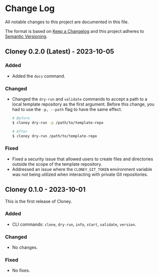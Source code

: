 
# Change Log

All notable changes to this project are documented in this file.
 
The format is based on [Keep a Changelog](http://keepachangelog.com/)
and this project adheres to [Semantic Versioning](http://semver.org/).

## Cloney 0.2.0 (Latest) - 2023-10-05
  
### Added

- Added the `docs` command.
 
### Changed
  
- Changed the `dry-run` and `validate` commands to accept a path to a local template repository as the first argument. Before this change, you had to use the `-p, --path` flag to have the same effect.

    ```bash
    # Before
    $ cloney dry-run -p /path/to/template-repo

    # After
    $ cloney dry-run /path/to/template-repo
    ```
 
### Fixed
 
- Fixed a security issue that allowed users to create files and directories outside the scope of the template repository.
- Addressed an issue where the `CLONEY_GIT_TOKEN` environment variable was not being utilized when interacting with private Git repositories.
 
## Cloney 0.1.0 - 2023-10-01
 
This is the first release of Cloney.
 
### Added

- CLI commands: `clone`, `dry-run`, `info`, `start`, `validate`, `version`.
 
### Changed

- No changes.
 
### Fixed

- No fixes.
